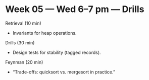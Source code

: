 # Week 05 — Wed 6–7 pm — Drills

Retrieval (10 min)
- Invariants for heap operations.

Drills (30 min)
- Design tests for stability (tagged records).

Feynman (20 min)
- “Trade-offs: quicksort vs. mergesort in practice.”